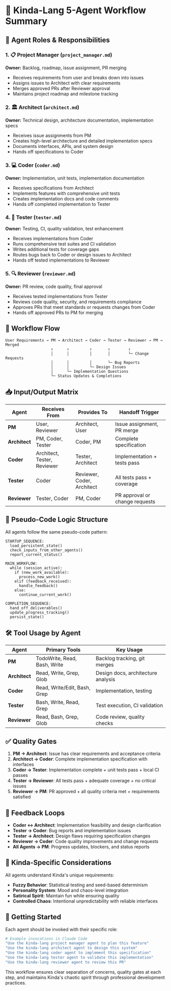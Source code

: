 # 🤖 Kinda-Lang 5-Agent Workflow Summary

## 🎯 Agent Roles & Responsibilities

### 1. 📋 **Project Manager** (`project_manager.md`)
**Owner:** Backlog, roadmap, issue assignment, PR merging
- Receives requirements from user and breaks down into issues
- Assigns issues to Architect with clear requirements
- Merges approved PRs after Reviewer approval
- Maintains project roadmap and milestone tracking

### 2. 🏛️ **Architect** (`architect.md`) 
**Owner:** Technical design, architecture documentation, implementation specs
- Receives issue assignments from PM
- Creates high-level architecture and detailed implementation specs
- Documents interfaces, APIs, and system design
- Hands off specifications to Coder

### 3. 💻 **Coder** (`coder.md`)
**Owner:** Implementation, unit tests, implementation documentation
- Receives specifications from Architect  
- Implements features with comprehensive unit tests
- Creates implementation docs and code comments
- Hands off completed implementation to Tester

### 4. 🧪 **Tester** (`tester.md`)
**Owner:** Testing, CI, quality validation, test enhancement  
- Receives implementations from Coder
- Runs comprehensive test suites and CI validation
- Writes additional tests for coverage gaps
- Routes bugs back to Coder or design issues to Architect
- Hands off tested implementations to Reviewer

### 5. 🔍 **Reviewer** (`reviewer.md`)
**Owner:** PR review, code quality, final approval
- Receives tested implementations from Tester
- Reviews code quality, security, and requirements compliance
- Approves PRs that meet standards or requests changes from Coder
- Hands off approved PRs to PM for merging

## 🔄 Workflow Flow

```
User Requirements → PM → Architect → Coder → Tester → Reviewer → PM → Merged
                    ↑      ↑         ↑       ↑        ↑
                    │      │         │       │        └─ Change Requests
                    │      │         │       └─ Bug Reports  
                    │      │         └─ Design Issues
                    │      └─ Implementation Questions
                    └─ Status Updates & Completions
```

## 📥 Input/Output Matrix

| Agent | Receives From | Provides To | Handoff Trigger |
|-------|---------------|-------------|-----------------|
| **PM** | User, Reviewer | Architect, User | Issue assignment, PR merge |
| **Architect** | PM, Coder, Tester | Coder, PM | Complete specification |
| **Coder** | Architect, Tester, Reviewer | Tester, Architect | Implementation + tests pass |
| **Tester** | Coder | Reviewer, Coder, Architect | All tests pass + coverage |
| **Reviewer** | Tester, Coder | PM, Coder | PR approval or change requests |

## 🔧 Pseudo-Code Logic Structure

All agents follow the same pseudo-code pattern:

```
STARTUP_SEQUENCE:
  load_persistent_state()
  check_inputs_from_other_agents()
  report_current_status()

MAIN_WORKFLOW:
  while (session_active):
    if (new_work_available):
      process_new_work()
    elif (feedback_received):
      handle_feedback()
    else:
      continue_current_work()

COMPLETION_SEQUENCE:
  hand_off_deliverables()
  update_progress_tracking()
  persist_state()
```

## 🛠️ Tool Usage by Agent

| Agent | Primary Tools | Key Usage |
|-------|---------------|-----------|
| **PM** | TodoWrite, Read, Bash, Write | Backlog tracking, git merges |
| **Architect** | Read, Write, Grep, Glob | Design docs, architecture analysis |
| **Coder** | Read, Write/Edit, Bash, Grep | Implementation, testing |
| **Tester** | Bash, Write, Read, Grep | Test execution, CI validation |
| **Reviewer** | Read, Bash, Grep, Glob | Code review, quality checks |

## ✅ Quality Gates

1. **PM → Architect**: Issue has clear requirements and acceptance criteria
2. **Architect → Coder**: Complete implementation specification with interfaces
3. **Coder → Tester**: Implementation complete + unit tests pass + local CI passes  
4. **Tester → Reviewer**: All tests pass + adequate coverage + no critical issues
5. **Reviewer → PM**: PR approved + all quality criteria met + requirements satisfied

## 🔄 Feedback Loops

- **Coder ↔ Architect**: Implementation feasibility and design clarification
- **Tester → Coder**: Bug reports and implementation issues
- **Tester → Architect**: Design flaws requiring specification changes
- **Reviewer → Coder**: Code quality improvements and change requests
- **All Agents → PM**: Progress updates, blockers, and status reports

## 🎲 Kinda-Specific Considerations

All agents understand Kinda's unique requirements:
- **Fuzzy Behavior**: Statistical testing and seed-based determinism
- **Personality System**: Mood and chaos-level integration  
- **Satirical Spirit**: Maintain fun while ensuring quality
- **Controlled Chaos**: Intentional unpredictability with reliable interfaces

## 🚀 Getting Started

Each agent should be invoked with their specific role:
```bash
# Example invocations in Claude Code
"Use the kinda-lang project manager agent to plan this feature"
"Use the kinda-lang architect agent to design this system"  
"Use the kinda-lang coder agent to implement this specification"
"Use the kinda-lang tester agent to validate this implementation"
"Use the kinda-lang reviewer agent to review this PR"
```

This workflow ensures clear separation of concerns, quality gates at each step, and maintains Kinda's chaotic spirit through professional development practices.